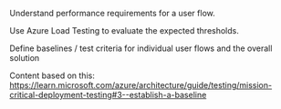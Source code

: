 Understand performance requirements for a user flow.

Use Azure Load Testing to evaluate the expected thresholds.

Define baselines / test criteria for individual user flows and the overall solution

Content based on this: https://learn.microsoft.com/azure/architecture/guide/testing/mission-critical-deployment-testing#3--establish-a-baseline 

